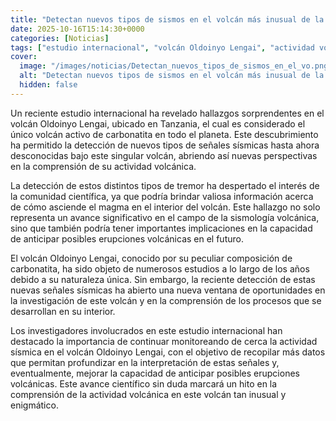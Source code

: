 ```yaml
---
title: "Detectan nuevos tipos de sismos en el volcán más inusual de la Tierra - cómo el estudio del Oldoinyo Lengai podría anticipar erupciones"
date: 2025-10-16T15:14:30+0000
categories: [Noticias]
tags: ["estudio internacional", "volcán Oldoinyo Lengai", "actividad volcánica", "señales sísmicas", "magma", "erupciones volcánicas", "sismología volcánica."]
cover:
  image: "/images/noticias/Detectan_nuevos_tipos_de_sismos_en_el_vo.png"
  alt: "Detectan nuevos tipos de sismos en el volcán más inusual de la Tierra - cómo el estudio del Oldoinyo Lengai podría anticipar erupciones"
  hidden: false
---
```


Un reciente estudio internacional ha revelado hallazgos sorprendentes en el volcán Oldoinyo Lengai, ubicado en Tanzania, el cual es considerado el único volcán activo de carbonatita en todo el planeta. Este descubrimiento ha permitido la detección de nuevos tipos de señales sísmicas hasta ahora desconocidas bajo este singular volcán, abriendo así nuevas perspectivas en la comprensión de su actividad volcánica. 

La detección de estos distintos tipos de tremor ha despertado el interés de la comunidad científica, ya que podría brindar valiosa información acerca de cómo asciende el magma en el interior del volcán. Este hallazgo no solo representa un avance significativo en el campo de la sismología volcánica, sino que también podría tener importantes implicaciones en la capacidad de anticipar posibles erupciones volcánicas en el futuro.

El volcán Oldoinyo Lengai, conocido por su peculiar composición de carbonatita, ha sido objeto de numerosos estudios a lo largo de los años debido a su naturaleza única. Sin embargo, la reciente detección de estas nuevas señales sísmicas ha abierto una nueva ventana de oportunidades en la investigación de este volcán y en la comprensión de los procesos que se desarrollan en su interior.

Los investigadores involucrados en este estudio internacional han destacado la importancia de continuar monitoreando de cerca la actividad sísmica en el volcán Oldoinyo Lengai, con el objetivo de recopilar más datos que permitan profundizar en la interpretación de estas señales y, eventualmente, mejorar la capacidad de anticipar posibles erupciones volcánicas. Este avance científico sin duda marcará un hito en la comprensión de la actividad volcánica en este volcán tan inusual y enigmático.
